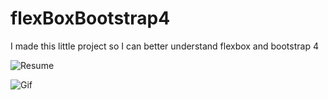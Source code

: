 # flexBoxBootstrap4
I made this little project so I can better understand flexbox and bootstrap 4

![Resume](https://i.imgur.com/TAu0u7n.png)

![Gif](https://i.imgur.com/hu9SY4s.gifv)

